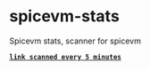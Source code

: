 # spicevm-stats
Spicevm stats, scanner for spicevm

[**``link scanned every 5 minutes``**](https://svmnetwork.serveo.net/)
